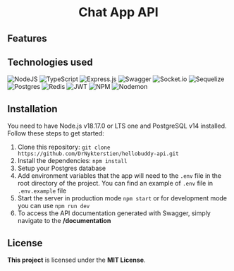 <!-- tag line -->
<h1 align='center'>Chat App API</h1>

## Features

## Technologies used

![NodeJS](https://img.shields.io/badge/node.js-6DA55F?style=for-the-badge&logo=node.js&logoColor=white)
![TypeScript](https://img.shields.io/badge/typescript-%23007ACC.svg?style=for-the-badge&logo=typescript&logoColor=white)
![Express.js](https://img.shields.io/badge/express.js-%23404d59.svg?style=for-the-badge&logo=express&logoColor=%2361DAFB)
![Swagger](https://img.shields.io/badge/-Swagger-%23Clojure?style=for-the-badge&logo=swagger&logoColor=white)
![Socket.io](https://img.shields.io/badge/Socket.io-black?style=for-the-badge&logo=socket.io&badgeColor=010101)
![Sequelize](https://img.shields.io/badge/Sequelize-52B0E7?style=for-the-badge&logo=Sequelize&logoColor=white)
![Postgres](https://img.shields.io/badge/postgres-%23316192.svg?style=for-the-badge&logo=postgresql&logoColor=white)
![Redis](https://img.shields.io/badge/redis-%23DD0031.svg?style=for-the-badge&logo=redis&logoColor=white)
![JWT](https://img.shields.io/badge/JWT-black?style=for-the-badge&logo=JSON%20web%20tokens)
![NPM](https://img.shields.io/badge/NPM-%23CB3837.svg?style=for-the-badge&logo=npm&logoColor=white)
![Nodemon](https://img.shields.io/badge/NODEMON-%23323330.svg?style=for-the-badge&logo=nodemon&logoColor=%BBDEAD)

## Installation

You need to have Node.js v18.17.0 or LTS one and PostgreSQL v14 installed. Follow these steps to get started:

1. Clone this repository: `git clone https://github.com/DrNykterstien/hellobuddy-api.git`
2. Install the dependencies: `npm install`
3. Setup your Postgres database
4. Add environment variables that the app will need to the `.env` file in the root directory of the project. You can find an example of `.env` file in `.env.example` file
5. Start the server in production mode `npm start` or for development mode you can use `npm run dev`
6. To access the API documentation generated with Swagger, simply navigate to the **/documentation**

## License

**This project** is licensed under the **MIT License**.
